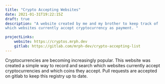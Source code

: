```yaml
---
title: "Crypto Accepting Websites"
date: 2021-01-31T19:22:15Z
draft: true
description: "A website created by me and my brother to keep track of
which websites currently accept cryptocurrency as payment. "

projectLinks: 
    website: https://cryptos.mrph.dev
    gitlab: https://gitlab.com/mrph-dev/crypto-accepting-list
---
```


Cryptocurrencies are becoming increasingly popular. This website was
created a simple way to record and search which websites currently
accept cryptocurrencies and which coins they accept. Pull requests are
accepted on gitlab to keep this registry up to date. 
